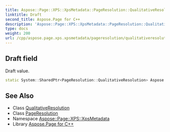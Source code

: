 ```yaml
---
title: Aspose::Page::XPS::XpsMetadata::PageResolution::QualitativeResolution::Draft field
linktitle: Draft
second_title: Aspose.Page for C++
description: 'Aspose::Page::XPS::XpsMetadata::PageResolution::QualitativeResolution::Draft field. Draft value in C++.'
type: docs
weight: 200
url: /cpp/aspose.page.xps.xpsmetadata/pageresolution/qualitativeresolution/draft/
---
```

## Draft field


Draft value.

```cpp
static System::SharedPtr<PageResolution::QualitativeResolution> Aspose::Page::XPS::XpsMetadata::PageResolution::QualitativeResolution::Draft
```

## See Also

* Class [QualitativeResolution](../)
* Class [PageResolution](../../)
* Namespace [Aspose::Page::XPS::XpsMetadata](../../../)
* Library [Aspose.Page for C++](../../../../)
